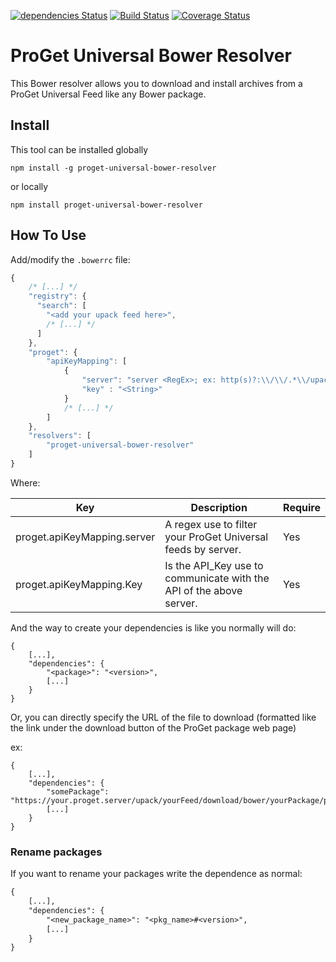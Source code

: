 [![dependencies Status](https://david-dm.org/WoltersKluwerCanada/proget-universal-bower-resolver/status.svg)](https://david-dm.org/WoltersKluwerCanada/proget-universal-bower-resolver) [![Build Status](https://travis-ci.org/WoltersKluwerCanada/proget-universal-bower-resolver.svg?branch=master)](https://travis-ci.org/WoltersKluwerCanada/proget-universal-bower-resolver) [![Coverage Status](https://coveralls.io/repos/github/WoltersKluwerCanada/proget-universal-bower-resolver/badge.svg?branch=master)](https://coveralls.io/github/WoltersKluwerCanada/proget-universal-bower-resolver?branch=master)

# ProGet Universal Bower Resolver

This Bower resolver allows you to download and install archives from a ProGet Universal Feed like any Bower package.

## Install
This tool can be installed globally
```
npm install -g proget-universal-bower-resolver
```
or locally
```
npm install proget-universal-bower-resolver
```

## How To Use

Add/modify the `.bowerrc` file:
```javascript
{
    /* [...] */
    "registry": {
      "search": [
        "<add your upack feed here>",
        /* [...] */
      ]
    },
    "proget": {
        "apiKeyMapping": [
            {
                "server": "server <RegEx>; ex: http(s)?:\\/\\/.*\\/upack\\/.*",
                "key" : "<String>"
            }
            /* [...] */
        ]
    },
    "resolvers": [
        "proget-universal-bower-resolver"
    ]
}
```

Where:

| Key                         | Description                                                         | Require  |
|-----------------------------|---------------------------------------------------------------------|----------|
| proget.apiKeyMapping.server | A regex use to filter your ProGet Universal feeds by server.        | Yes      |
| proget.apiKeyMapping.Key    | Is the API_Key use to communicate with the API of the above server. | Yes      |


And the way to create your dependencies is like you normally will do:
```text
{
    [...],
    "dependencies": {
        "<package>": "<version>",
        [...]
    }
}
```

Or, you can directly specify the URL of the file to download (formatted like the link under the download button of the ProGet package web page)

ex:
```text
{
    [...],
    "dependencies": {
        "somePackage": "https://your.proget.server/upack/yourFeed/download/bower/yourPackage/package.version.wanted",
        [...]
    }
}
```

### Rename packages

If you want to rename your packages write the dependence as normal:

```txt
{
    [...],
    "dependencies": {
        "<new_package_name>": "<pkg_name>#<version>",
        [...]
    }
}
```
